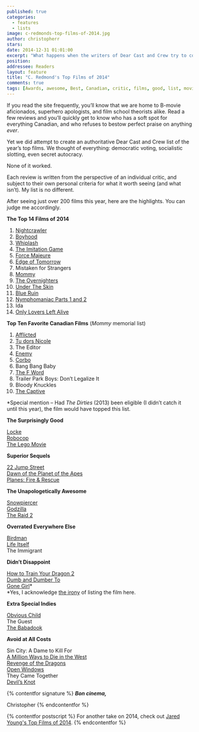 ```yaml
---
published: true
categories:
  - features
  - lists
image: c-redmonds-top-films-of-2014.jpg
author: christopherr
stars: 
date: 2014-12-31 01:01:00
excerpt: "What happens when the writers of Dear Cast and Crew try to come to a consensus about the year's best films? We decide to make individual lists."
position: 
addressee: Readers
layout: feature
title: "C. Redmond's Top Films of 2014"
comments: true
tags: [Awards, awesome, Best, Canadian, critic, films, good, list, movies, Top films 2014, worst, year end]
---
```

If you read the site frequently, you’ll know that we are home to B-movie aficionados, superhero apologists, and film school theorists alike. Read a few reviews and you’ll quickly get to know who has a soft spot for everything Canadian, and who refuses to bestow perfect praise on anything _ever_. 

Yet we did attempt to create an authoritative Dear Cast and Crew list of the year’s top films. We thought of everything: democratic voting, socialistic slotting, even secret autocracy. 

None of it worked. 

Each review is written from the perspective of an individual critic, and subject to their own personal criteria for what it worth seeing (and what isn’t). My list is no different. 

After seeing just over 200 films this year, here are the highlights. You can judge me accordingly.

**The Top 14 Films of 2014**

1. [Nightcrawler](http://www.dearcastandcrew.com/content/2014/10/29/nightcrawler.html)
1. [Boyhood](http://www.dearcastandcrew.com/content/2014/8/5/boyhood.html)
1. [Whiplash](http://www.dearcastandcrew.com/content/2014/9/4/tiff-postcard-2-whiplash.html)
1. [The Imitation Game](http://www.dearcastandcrew.com/content/2014/9/11/tiff-postcard-2-the-imitation-game.html)
1. [Force Majeure](http://www.dearcastandcrew.com/content/2014/9/5/tiff-postcard-1-force-majeure.html)
1. [Edge of Tomorrow](http://www.dearcastandcrew.com/content/2014/6/6/edge-of-tomorrow.html)
1. Mistaken for Strangers
1. [Mommy](http://www.dearcastandcrew.com/content/2014/11/7/mommy.html)
1. [The Overnighters](http://www.dearcastandcrew.com/content/2014/5/3/the-overnighters.html)
1.  [Under The Skin](http://www.dearcastandcrew.com/content/2014/6/11/under-the-skin.html)
1.  [Blue Ruin](http://www.dearcastandcrew.com/content/2014/5/20/blue-ruin.html)
1.  [Nymphomaniac Parts 1 and 2](http://www.dearcastandcrew.com/content/2014/3/28/nymphomanic-vol-1-and-2.html)
1.  Ida
1.  [Only Lovers Left Alive](http://www.dearcastandcrew.com/content/2014/6/1/only-lovers-left-alive.html)

**Top Ten Favorite Canadian Films** (_Mommy_ memorial list)

1. [Afflicted](http://www.dearcastandcrew.com/content/2014/6/12/afflicted.html)
1. [Tu dors Nicole](http://www.dearcastandcrew.com/content/2014/9/12/tiff-postcard-2-tu-dors-nicole.html)
1. The Editor
1. [Enemy](http://www.dearcastandcrew.com/content/2014/3/11/enemy.html)
1. [Corbo](http://www.dearcastandcrew.com/content/2014/9/10/tiff-postcard-1-corbo.html)
1. Bang Bang Baby
1. [The F Word](http://www.dearcastandcrew.com/content/2014/8/22/the-f-word.html)
1. Trailer Park Boys: Don’t Legalize It
1. Bloody Knuckles
1.  [The Captive](http://www.dearcastandcrew.com/content/2014/9/11/the-captive%20copy.html)

*Special mention – Had _The Dirties_ (2013) been eligible (I didn’t catch it until this year), the film would have topped this list.

**The Surprisingly Good**

[Locke](http://www.dearcastandcrew.com/content/2014/6/10/locke.html)  
[Robocop](http://www.dearcastandcrew.com/content/2014/2/12/robocop.html)  
[The Lego Movie](http://www.dearcastandcrew.com/content/2014/2/7/the-lego-movie.html)

**Superior Sequels**

[22 Jump Street](http://www.dearcastandcrew.com/content/2014/6/19/22-jump-street.html)  
[Dawn of the Planet of the Apes](http://www.dearcastandcrew.com/content/2014/7/12/dawn-of-the-planet-of-the-apes.html)  
[Planes: Fire & Rescue](http://www.dearcastandcrew.com/content/2014/7/21/planes-fire-rescue.html)

**The Unapologetically Awesome**

[Snowpiercer](http://www.dearcastandcrew.com/content/2014/7/3/snowpiercer.html)  
[Godzilla](http://www.dearcastandcrew.com/content/2014/5/16/godzilla.html)  
[The Raid 2](http://www.dearcastandcrew.com/content/2014/4/10/the-raid-2-berendal.html)

**Overrated Everywhere Else**

[Birdman](http://www.dearcastandcrew.com/content/2014/10/24/birdman-or-the-unexpected-virtue-of-ignorance.html)  
[Life Itself](http://www.dearcastandcrew.com/content/2014/7/12/life-itself.html)  
The Immigrant

**Didn’t Disappoint**

[How to Train Your Dragon 2](http://www.dearcastandcrew.com/content/2014/6/13/how-to-train-your-dragon-2.html)  
[Dumb and Dumber To](http://www.dearcastandcrew.com/content/2014/11/14/dumb-and-dumber-to.html)  
[Gone Girl](http://www.dearcastandcrew.com/content/2014/10/9/gone-girl.html)*  
*Yes, I acknowledge [the irony](http://www.dearcastandcrew.com/content/2014/10/10/why-gone-girl-makes-me-sad-for-the-state-of-cinema.html) of listing the film here. 

**Extra Special Indies**

[Obvious Child](http://www.dearcastandcrew.com/content/2014/7/4/obvious-child.html)  
The Guest  
[The Babadook](http://www.dearcastandcrew.com/content/2014/12/8/the-babadook.html)

**Avoid at All Costs**

Sin City: A Dame to Kill For  
[A Million Ways to Die in the West](http://www.dearcastandcrew.com/content/2014/6/9/a-million-ways-to-die-in-the-west.html)  
[Revenge of the Dragons](http://www.dearcastandcrew.com/content/2014/9/6/tiff-postcard-3-revenge-of-the-green-dragons.html)  
[Open Windows](http://www.dearcastandcrew.com/content/2014/10/20/open-windows.html)  
They Came Together  
[Devil’s Knot](http://www.dearcastandcrew.com/content/2014/5/19/devils-knot.html)

{% contentfor signature %}
***Bon cinema,***

Christopher
{% endcontentfor  %}

{% contentfor postscript %}
For another take on 2014, check out [Jared Young's Top Films of 2014](/content/2014/12/31/jared-youngs-top-films-of-2014.html).
{% endcontentfor  %}